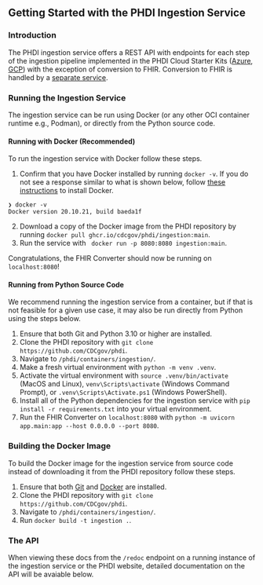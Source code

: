 ## Getting Started with the PHDI Ingestion Service

### Introduction
The PHDI ingestion service offers a REST API with endpoints for each step of the ingestion pipeline implemented in the PHDI Cloud Starter Kits ([Azure](https://github.com/CDCgov/phdi-azure), [GCP](https://github.com/CDCgov/phdi-google-cloud)) with the exception of conversion to FHIR. Conversion to FHIR is handled by a [separate service](https://github.com/CDCgov/phdi/tree/main/containers/fhir-converter).

### Running the Ingestion Service

The ingestion service can be run using Docker (or any other OCI container runtime e.g., Podman), or directly from the Python source code.

#### Running with Docker (Recommended)

To run the ingestion service with Docker follow these steps.
1. Confirm that you have Docker installed by running `docker -v`. If you do not see a response similar to what is shown below, follow [these instructions](https://docs.docker.com/get-docker/) to install Docker.
```
❯ docker -v
Docker version 20.10.21, build baeda1f
``` 
2. Download a copy of the Docker image from the PHDI repository by running `docker pull ghcr.io/cdcgov/phdi/ingestion:main`.
3. Run the service with ` docker run -p 8080:8080 ingestion:main`.

Congratulations, the FHIR Converter should now be running on `localhost:8080`!

#### Running from Python Source Code

We recommend running the ingestion service from a container, but if that is not feasible for a given use case, it may also be run directly from Python using the steps below.

1. Ensure that both Git and Python 3.10 or higher are installed.
2. Clone the PHDI repository with `git clone https://github.com/CDCgov/phdi`.
3. Navigate to `/phdi/containers/ingestion/`.
4. Make a fresh virtual environment with `python -m venv .venv`.
5. Activate the virtual environment with `source .venv/bin/activate` (MacOS and Linux), `venv\Scripts\activate` (Windows Command Prompt), or `.venv\Scripts\Activate.ps1` (Windows PowerShell).
5. Install all of the Python dependencies for the ingestion service with `pip install -r requirements.txt` into your virtual environment.
6. Run the FHIR Converter on `localhost:8080` with `python -m uvicorn app.main:app --host 0.0.0.0 --port 8080`. 

### Building the Docker Image

To build the Docker image for the ingestion service from source code instead of downloading it from the PHDI repository follow these steps.
1. Ensure that both [Git](https://git-scm.com/book/en/v2/Getting-Started-Installing-Git) and [Docker](https://docs.docker.com/get-docker/) are installed.
2. Clone the PHDI repository with `git clone https://github.com/CDCgov/phdi`.
3. Navigate to `/phdi/containers/ingestion/`.
4. Run `docker build -t ingestion .`.

### The API 

When viewing these docs from the `/redoc` endpoint on a running instance of the ingestion service or the PHDI website, detailed documentation on the API will be avaiable below. 
